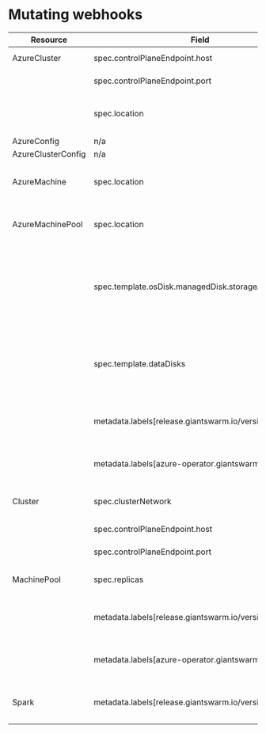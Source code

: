 # Mutating webhooks

| Resource           | Field                                                 | Create                                                                              | Update                 | Delete |
|--------------------|-------------------------------------------------------|-------------------------------------------------------------------------------------|------------------------|--------|
| AzureCluster       | spec.controlPlaneEndpoint.host                        | ensure it is set if it was ""                                                       | n/a                    | n/a    |
|                    | spec.controlPlaneEndpoint.port                        | ensure it is set if it was 0                                                        | n/a                    | n/a    |
|                    | spec.location                                         | set it to the control plane region if it was ""                                     | n/a                    | n/a    |
| AzureConfig        | n/a                                                   | n/a                                                                                 | n/a                    | n/a    |
| AzureClusterConfig | n/a                                                   | n/a                                                                                 | n/a                    | n/a    |
| AzureMachine       | spec.location                                         | set it to the control plane region if it was ""                                     | n/a                    | n/a    |
| AzureMachinePool   | spec.location                                         | set it to the control plane region if it was ""                                     | n/a                    | n/a    |
|                    | spec.template.osDisk.managedDisk.storageAccountType   | if empty, set to Premium_LRS or Standard_LRS based on the VM type support           | n/a                    | n/a    |
|                    | spec.template.dataDisks                               | if empty, set it to the default disk setup (two 100Gb disks for kubelet and docker) | n/a                    | n/a    |
|                    | metadata.labels[release.giantswarm.io/version]        | if not set, it copies it from the Cluster CR.                                       | n/a                    | n/a    |
|                    | metadata.labels[azure-operator.giantswarm.io/version] | if not set, it copies it from the Cluster CR.                                       | n/a                    | n/a    |
| Cluster            | spec.clusterNetwork                                   | ensure it is set if it was nil                                                      | n/a                    | n/a    |
|                    | spec.controlPlaneEndpoint.host                        | ensure it is set if it was ""                                                       | n/a                    | n/a    |
|                    | spec.controlPlaneEndpoint.port                        | ensure it is set if it was 0                                                        | n/a                    | n/a    |
| MachinePool        | spec.replicas                                         | set to 1 if set to nil                                                              | set to 1 if set to nil | n/a    |
|                    | metadata.labels[release.giantswarm.io/version]        | if not set, it copies it from the Cluster CR.                                       | n/a                    | n/a    |
|                    | metadata.labels[azure-operator.giantswarm.io/version] | if not set, it copies it from the Cluster CR.                                       | n/a                    | n/a    |
| Spark              | metadata.labels[release.giantswarm.io/version]        | if not set, it copies it from the Cluster CR.                                       | n/a                    | n/a    |
